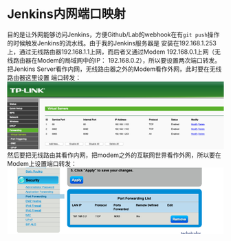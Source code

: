 # Jenkins内网端口映射
目的是让外网能够访问Jenkins，方便Github/Lab的webhook在有`git push`操作的时候触发Jenkins的流水线。由于我的Jenkins服务器是
安装在192.168.1.253上，通过无线路由器192.168.1.1上网，而后者又通过Modem 192.168.0.1上网（无线路由器在Modem的局域网中的IP：
192.168.0.2），所以要设置两次端口转发。把Jenkins Server看作内网，无线路由器之外的Modem看作外网，此时要在无线路由器这里设置
端口转发：
![image](https://github.com/lisz1012/SpringBootMVCProject/blob/master/images/Jenkins_Port_Forwarding_1.png)
然后要把无线路由其看作内网，把modem之外的互联网世界看作外网，所以要在Modem上设置端口转发：
![image](https://github.com/lisz1012/SpringBootMVCProject/blob/master/images/Jenkins_Port_Forwarding_2.png)
